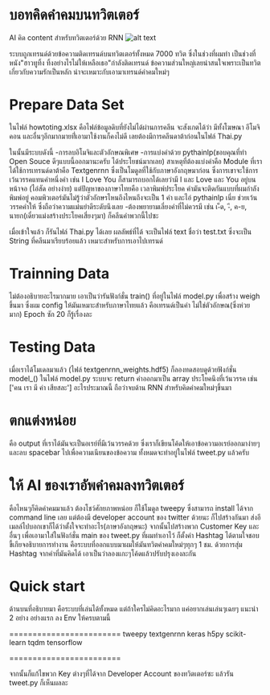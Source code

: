 # บอทคิดคำคมบนทวิตเตอร์
AI คิด content สำหรับทวิตเตอร์ด้วย RNN
![alt text](https://docs.google.com/uc?id=18immzSiLKzugpQEtAnkCvoIuDZGwQ-qa)


ระบบถูกเทรนด์ด้วยข้อความติดเทรนด์บนทวิตเตอร์ทั้งหมด 7000 ทวิต
ซึ่งในช่วงที่ผมทำ เป็นช่วงที่หนัง"ฮาวทูทิ้ง ทิ้งอย่างไรไม่ให้เหลือเธอ"กำลังติดเทรนด์
ข้อความส่วนใหญ่เลยน่าสนใจเพราะเป็นทวิตเกี่ยวกับความรักเป็นหลัก น่าจะเหมาะกับเอามาเทรนด์คำคมใหม่ๆ

# Prepare Data Set
ในไฟล์ howtoting.xlsx คือไฟล์ข้อมูลดิบที่ยังไม่ได้ผ่านการคลีน จะสังเกตได้ว่า มีทั้งโฆษณา อีโมจิคอน และอื่นๆอีกมากมายที่่เอามาใช้งานก็คงไม่ดี
เลยต้องมีการคลีนดาต้าก่อนในไฟล์ Thai.py

ในนั้นมีระบบดังนี้
-การลบอิโมจิและตัวอักษณพิเศษ
-การแบ่งคำด้วย pythainlp(ขอบคุณที่ทำ Open Souce ดีๆแบบนี้ออกมานะครับ ได้ประโยชน์มากเลย)
  สาเหตุที่ต้องแบ่งคำคือ Module ที่เราได้ใช้การเทรนด์ดาต้าคือ Textgenrnn ซึ่งเป็นโมดูลที่ใช้กับภาษาอังกฤษมาก่อน ซึ่งการเขาจะใช้การเว้นวรรคแทนคำหนึ่งคำ
  เช่น I Love You ก็สามารถบอกได้เลยว่ามี I และ Love และ You อยู่บนหน้าจอ (ไอ่สัด อย่างง่าย)
  แต่ปัญหาของภาษาไทยคือ เวลาพิมพ์ประโยค คำมันจะติดกันแบบที่ผมกำลังพิมพ์อยู่
  คอมพิวเตอร์มันไม่รู้ว่าตัวอักษรไหนถึงไหนถึงจะเป็น 1 คำ และไอ่ pythainlp เนี่ย ช่วยเว้นวรรคคำให้ ซึ่งถือว่าความแม่นยำดีระดับนึงเลย
 -ต้องพยายามเลี่ยงคำที่ไม่ควรมี เช่น เ-็ด, -ี, ค-ย, นายก(เดี๋ยวแม่งสร้างประโยคเสี่ยงๆมา) ก็คลีนคำพวกนี้ไปซะ
 
 เมื่อเข้าใจแล้ว ก็รันไฟล์ Thai.py ได้เลย 
 ผลลัพธ์ที่ได้ จะเป็นไฟล์ text ชื่อว่า test.txt ซึ่งจะเป็น String ที่คลีนมาเรียบร้อยแล้ว เหมาะสำหรับการเอาไปเทรนด์
 
 # Trainning Data
 ไม่ต้องอธิบายอะไรมากมาย เอาเป็นว่ารันฟังก์ชั่น train() ที่อยู่ในไฟล์ model.py เพื่อสร้าง weigh ขึ้นมา
 ซึ่งผม config ให้มันเหมาะสำหรับภาษาไทยแล้ว คือเทรนด์เป็นคำ ไม่ใช่ตัวอักษณ(ซึ่งห่วยมาก) Epoch ซัก 20 ก็รู้เรื่องละ
 
 # Testing Data
 เมื่อเราได้โมเดลมาแล้ว (ไฟล์ textgenrnn_weights.hdf5) ก็ลองทดสอบดูด้วยฟังก์ชั่น model_() ในไฟล์ model.py
 ระบบจะ return ค่าออกมาเป็น array ประโยคนึงที่เว้นวรรค เช่น ['คน เรา มี ค่า เสียสละ'] อะไรประมาณนี้
 ถือว่าจบด้าน RNN สำหรับคิดคำคมใหม่ๆขึ้นมา
 
 # ตกแต่งหน่อย
 คือ output ที่เราได้มันจะเป็นอเรย์ที่มีเว้นวรรคด้วย
 ซึ่งเราก็เขียนโค้ดให้เอาข้อความอเรย์ออกมาง่ายๆ และลบ spacebar ไปเพื่อความเนียนของข้อความ
 ทั้งหมดจะทำอยู่ในไฟล์ tweet.py แล้วครับ
 
 # ให้ AI ของเราอัพคำคมลงทวิตเตอร์
 คือไหนๆก็คิดคำคมมาแล้ว ต้องโชว์ศักยภาพหน่อย ก็ใช้โมดูล tweepy ซึ่งสามารถ install ได้จาก command line เลย
 แต่ต้องมี developer account ของ twitter ด้วยนะ ก็ไปสร้างกันมา ส่งอีเมลล์ไปบอกเขาก็ได้ว่าตั้งใจจะทำอะไร(ภาษาอังกฤษนะ)
 จากนั้นไปสร้างพวก Customer Key และอื่นๆ เพื่อเอามาใส่ในฟังก์ชั่น main ของ tweet.py ที่ผมทำเอาไว้
 ก็ตั้งค่า Hashtag ได้ตามใจชอบ ขี้เกียจอธิบายการทำงาน คือระบบที่ออกแบบมาผมให้มันทวิตคำคมใหม่ๆทุกๆ 1 ชม. ด้วยการสุ่ม Hashtag จากคำที่มันคิดได้
 เอาเป็นว่าลองแกะๆโค้ดแล้วปรับปรุงเองละกัน
 
 # Quick start
 ด้านบนที่อธิบายมา คือระบบที่เล่นได้ทั้งหมด
 แต่ถ้าใครไม่คิดอะไรมาก แค่อยากเล่นเล่นๆเฉยๆ
 แนะนำ 2 อย่าง
 อย่างแรก ลง Env ให้ครบตามนี้ 
 
 ========================
 tweepy
 textgenrnn
 keras
 h5py
 scikit-learn
 tqdm
 tensorflow
 
 ========================
 
 จากนั้นก็แก้ไขพวก Key ต่างๆที่ได้จาก Developer Account ของทวิตเตอร์ซะ
 แล้วรัน tweet.py
 ก็เห็นผลละ
 
 
